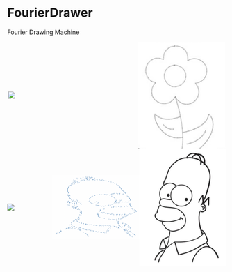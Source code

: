 # FourierDrawer
Fourier Drawing Machine
<div style="display: flex; justify-content: center; align-items: center; margin: 0; padding: 0;">
    <img src="images/output1.gif" width="300" style="margin: 0; padding: 0;">
    <img src="images/image1.jpg" width="200" style="margin: 0; padding: 0;">
</div>

<div style="display: flex; justify-content: center; align-items: center; margin: 0; padding: 0;">
    <img src="images/output1.gif" width="300" style="margin: 0; padding: 0;">
    <img src="images/point2.jpg" width="200" style="margin: 0; padding: 0;">
    <img src="images/image2.jpg" width="200" style="margin: 0; padding: 0;">
</div>




